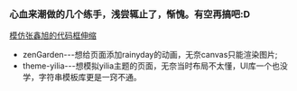 ### 心血来潮做的几个练手，浅尝辄止了，惭愧。有空再搞吧:D
[模仿张鑫旭的代码框伸缩](codeArea.html)
+ zenGarden---想给页面添加rainyday的动画，无奈canvas只能渲染图片;
+ theme-yilia---想模拟yilia主题的页面，无奈当时布局不太懂，UI库一个也没学，字符串模板库更是一窍不通。









